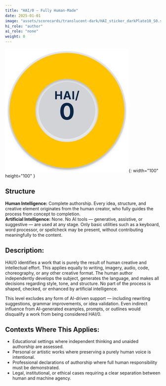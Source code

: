 ```yaml
---
title: "HAI/0 — Fully Human-Made"
date: 2025-01-01
image: "assets/scorecards/translucent-dark/HAI_sticker_darkPlate10_S0.svg"
hi_role: "author"
ai_role: "none"
weight: 0
---
```


![HAI Score 0](/assets/scorecards/translucent-dark/HAI_sticker_darkPlate10_S0.svg){: width="100" height="100" }

## Structure
**Human Intelligence:** Complete authorship. Every idea, structure, and creative element originates from the human creator, who fully guides the process from concept to completion.\
**Artificial Intelligence:** None. No AI tools — generative, assistive, or suggestive — are used at any stage. Only basic utilities such as a keyboard, word processor, or spellcheck may be present, without contributing meaningfully to the content.

## Description:
HAI/0 identifies a work that is purely the result of human creative and intellectual effort. This applies equally to writing, imagery, audio, code, choreography, or any other creative format. The human author independently develops the subject, generates the language, and makes all decisions regarding style, tone, and structure. No part of the process is shaped, checked, or enhanced by artificial intelligence.

This level excludes any form of AI-driven support — including rewriting suggestions, grammar improvements, or idea validation. Even indirect influence from AI-generated examples, prompts, or outlines would disqualify a work from being considered HAI/0.

## Contexts Where This Applies:

- Educational settings where independent thinking and unaided authorship are assessed.
- Personal or artistic works where preserving a purely human voice is intentional.
- Professional declarations of authorship where full human responsibility must be demonstrated.
- Legal, institutional, or ethical cases requiring a clear separation between human and machine agency.
